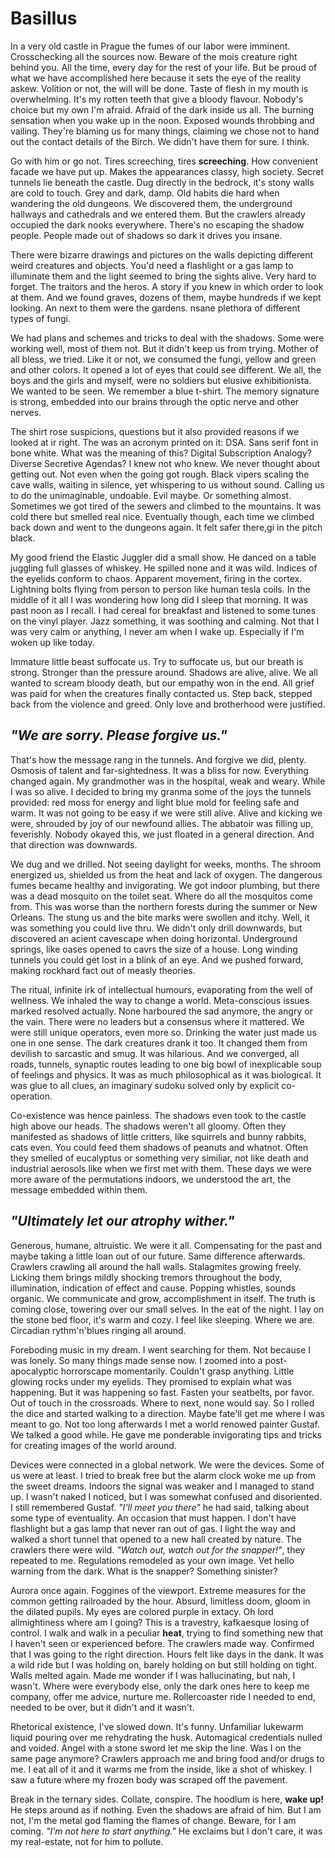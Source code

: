 # Basillus

In a very old castle in Prague the fumes of our labor were imminent.
Crosschecking all the sources now. Beware of the mois creature right behind you.
All the time, every day for the rest of your life. But be proud of what we have
accomplished here because it sets the eye of the reality askew. Volition or not,
the will will be done. Taste of flesh in my mouth is overwhelming. It's my
rotten teeth that give a bloody flavour. Nobody's choice but my own I'm afraid.
Afraid of the dark inside us all. The burning sensation when you wake up in the
noon. Exposed wounds throbbing and vailing. They're blaming us for many things,
claiming we chose not to hand out the contact details of the Birch. We didn't
have them for sure. I think.

Go with him or go not. Tires screeching, tires **screeching**. How convenient
facade we have put up. Makes the appearances classy, high society. Secret
tunnels lie beneath the castle. Dug directly in the bedrock, it's stony walls
are cold to touch. Grey and dark, damp. Old habits die hard when wandering the
old dungeons. We discovered them, the underground hallways and cathedrals and we
entered them. But the crawlers already occupied the dark nooks everywhere.
There's no escaping the shadow people. People made out of shadows so dark it
drives you insane.

There were bizarre drawings and pictures on the walls depicting different weird
creatures and objects. You'd need a flashlight or a gas lamp to illuminate them
and the light seemed to bring the sights alive. Very hard to forget. The
traitors and the heros. A story if you knew in which order to look at them. And
we found graves, dozens of them, maybe hundreds if we kept looking. An next to
them were the gardens. nsane plethora of different types of fungi.

We had plans and schemes and tricks to deal with the shadows. Some were working
well, most of them not. But it didn't keep us from trying. Mother of all bless,
we tried. Like it or not, we consumed the fungi, yellow and green and other
colors. It opened a lot of eyes that could see different. We all, the boys and
the girls and myself, were no soldiers but elusive exhibitionista. We wanted to
be seen. We remember a blue t-shirt. The memory signature is strong, embedded
into our brains through the optic nerve and other nerves.

The shirt rose suspicions, questions but it also provided reasons if we looked
at ir right. The was an acronym printed on it: DSA. Sans serif font in bone
white. What was the meaning of this? Digital Subscription Analogy? Diverse
Secretive Agendas? I knew not who knew. We never thought about getting out. Not
even when the going got rough. Black vipers scaling the cave walls, waiting in
silence, yet whispering to us without sound. Calling us to do the unimaginable,
undoable. Evil maybe. Or something almost. Sometimes we got tired of the sewers
and climbed to the mountains. It was cold there but smelled real nice.
Eventually though, each time we climbed back down and went to the dungeons
again. It felt safer there,gi in the pitch black.

My good friend the Elastic Juggler did a small show. He danced on a table
juggling full glasses of whiskey. He spilled none and it was wild. Indices of
the eyelids conform to chaos. Apparent movement, firing in the cortex. Lightning
bolts flying from person to person like human tesla coils. In the middle of it
all I was wondering how long did I sleep that morning. It was past noon as I
recall. I had cereal for breakfast and listened to some tunes on the vinyl
player. Jazz something, it was soothing and calming. Not that I was very calm or
anything, I never am when I wake up. Especially if I'm woken up like today.

Immature little beast suffocate us. Try to suffocate us, but our breath is
strong. Stronger than the pressure around. Shadows are alive, alive. We all
wanted to scream bloody death, but our empathy won in the end. All grief was
paid for when the creatures finally contacted us. Step back, stepped back from
the violence and greed. Only love and brotherhood were justified.

## _"We are sorry. Please forgive us."_

That's how the message rang in the tunnels. And forgive we did, plenty. Osmosis
of talent and far-sightedness. It was a bliss for now. Everything changed again.
My grandmother was in the hospital, weak and weary. While I was so alive. I
decided to bring my granma some of the joys the tunnels provided: red moss for
energy and light blue mold for feeling safe and warm. It was not going to be
easy if we were still alive. Alive and kicking we were, shrouded by joy of our
newfound allies. The abbatoir was filling up, feverishly. Nobody okayed this, we
just floated in a general direction. And that direction was downwards.

We dug and we drilled. Not seeing daylight for weeks, months. The shroom
energized us, shielded us from the heat and lack of oxygen. The dangerous fumes
became healthy and invigorating. We got indoor plumbing, but there was a dead
mosquito on the toilet seat. Where do all the mosquitos come from. This was
worse than the northern forests during the summer or New Orleans. The stung us
and the bite marks were swollen and itchy. Well, it was something you could live
thru. We didn't only drill downwards, but discovered an acient cavescape when
doing horizontal. Underground springs, like oases opened to cavrs the size of a
house. Long winding tunnels you could get lost in a blink of an eye. And we
pushed forward, making rockhard fact out of measly theories.

The ritual, infinite irk of intellectual humours, evaporating from the well of
wellness. We inhaled the way to change a world. Meta-conscious issues marked
resolved actually. None harboured the sad anymore, the angry or the vain. There
were no leaders but a consensus where it mattered. We were still unique
operators, even more so. Drinking the water just made us one in one sense. The
dark creatures drank it too. It changed them from devilish to sarcastic and
smug. It was hilarious. And we converged, all roads, tunnels, synaptic routes
leading to one big bowl of inexplicable soup of feelings and physics. It was as
much philosophical as it was biological. It was glue to all clues, an imaginary
sudoku solved only by explicit co-operation.

Co-existence was hence painless. The shadows even took to the castle high above
our heads. The shadows weren't all gloomy. Often they manifested as shadows of
little critters, like squirrels and bunny rabbits, cats even. You could feed
them shadows of peanuts and whatnot. Often they smelled of eucalyptus or
something very similiar, not like death and industrial aerosols like when we
first met with them. These days we were more aware of the permutations indoors,
we understood the art, the message embedded within them.

## _"Ultimately let our atrophy wither."_

Generous, humane, altruistic. We were it all. Compensating for the past and
maybe taking a little loan out of our future. Same difference afterwards.
Crawlers crawling all around the hall walls. Stalagmites growing freely. Licking
them brings mildly shocking tremors throughout the body, illumination,
indication of effect and cause. Popping whistles, sounds organic. We communicate
and grow, accomplishment in itself. The truth is coming close, towering over our
small selves. In the eat of the night. I lay on the stone bed floor, it's warm
and cozy. I feel like sleeping. Where we are. Circadian rythm'n'blues ringing
all around.

Foreboding music in my dream. I went searching for them. Not because I was
lonely. So many things made sense now. I zoomed into a post-apocalyptic
horrorscape momentarily. Couldn't grasp anything. Little glowing rocks under my
eyelids. They promised to explain what was happening. But it was happening so
fast. Fasten your seatbelts, por favor. Out of touch in the crossroads. Where to
next, none would say. So I rolled the dice and started walking to a direction.
Maybe fate'll get me where I was meant to go. Not too long afterwards I met a
world renowed painter Gustaf. We talked a good while. He gave me ponderable
invigorating tips and tricks for creating images of the world around.

Devices were connected in a global network. We were the devices. Some of us were
at least. I tried to break free but the alarm clock woke me up from the sweet
dreams. Indoors the signal was weaker and I managed to stand up. I wasn't naked
I noticed, but I was somewhat confused and disoriented. I still remembered
Gustaf. _"I'll meet you there"_ he had said, talking about some type of
eventuality. An occasion that must happen. I don't have flashlight but a gas
lamp that never ran out of gas. I light the way and walked a short tunnel that
opened to a new hall created by nature. The crawlers there were wild. _"Watch
out, watch out for the snapper!"_, they repeated to me. Regulations remodeled as
your own image. Vet hello warning from the dark. What is the snapper? Something
sinister?

Aurora once again. Foggines of the viewport. Extreme measures for the common
getting railroaded by the hour. Absurd, limitless doom, gloom in the dilated
pupils. My eyes are colored purple in extacy. Oh lord allmightiness where am I
going? This is a travestry, kafkaesque losing of control. I walk and walk in a
peculiar **heat**, trying to find something new that I haven't seen or
experienced before. The crawlers made way. Confirmed that I was going to the
right direction. Hours felt like days in the dank. It was a wild ride but I was
holding on, barely holding on but still holding on tight. Walls melted again.
Made me wonder if I was hallucinating, but nah, I wasn't. Where were everybody
else, only the dark ones here to keep me company, offer me advice, nurture me.
Rollercoaster ride I needed to end, needed to be over, but it didn't and it
wasn't.

Rhetorical existence, I've slowed down. It's funny. Unfamiliar lukewarm liquid
pouring over me rehydrating the husk. Automagical credentials nulled and voided.
Angel with a stone sword let me skip the line. Was I on the same page anymore?
Crawlers approach me and bring food and/or drugs to me. I eat all of it and it
warms me from the inside, like a shot of whiskey. I saw a future where my frozen
body was scraped off the pavement.

Break in the ternary sides. Collate, conspire. The hoodlum is here, **wake up!**
He steps around as if nothing. Even the shadows are afraid of him. But I am not,
I'm the metal god flaming the flames of change. Beware, for I am coming. _"I'm
not here to start anything."_ He exclaims but I don't care, it was my
real-estate, not for him to pollute.

